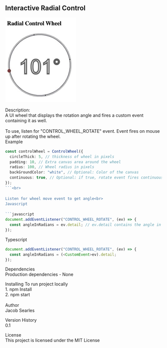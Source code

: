 ## Interactive Radial Control

![radial degree control](./screen.jpg?raw=true)

Description:<br>
A UI wheel that displays the rotation angle and fires a custom event containing it as well.<br>
<br>
To use, listen for "CONTROL_WHEEL_ROTATE" event. Event fires on mouse up after rotating the wheel.<br>
Example<br>

````typescript
const controlWheel = ControlWheel({
  circleThick: 5, // thickness of wheel in pixels
  padding: 10, // Extra canvas area around the wheel
  radius: 100, // Wheel radius in pixels
  backGroundColor: "white", // Optional: Color of the canvas
  continuous: true, // Optional: if true, rotate event fires continuously as wheel moves
});
```<br>

Listen for wheel move event to get angle<br>
Javascript

```javascript
document.addEventListener("CONTROL_WHEEL_ROTATE", (ev) => {
  const angleInRadians = ev.detail; // ev.detail contains the angle in radians
});
````

Typescript<br>

```typescript
document.addEventListener("CONTROL_WHEEL_ROTATE", (ev) => {
  const angleInRadians = (<CustomEvent>ev).detail;
});
```

Dependencies <br>
Production dependencies - None

Installing
To run project locally <br> 1. npm Install <br> 2. npm start<br>
<br>
Author <br>
Jacob Searles

Version History<br>
0.1

License<br>
This project is licensed under the MIT License

